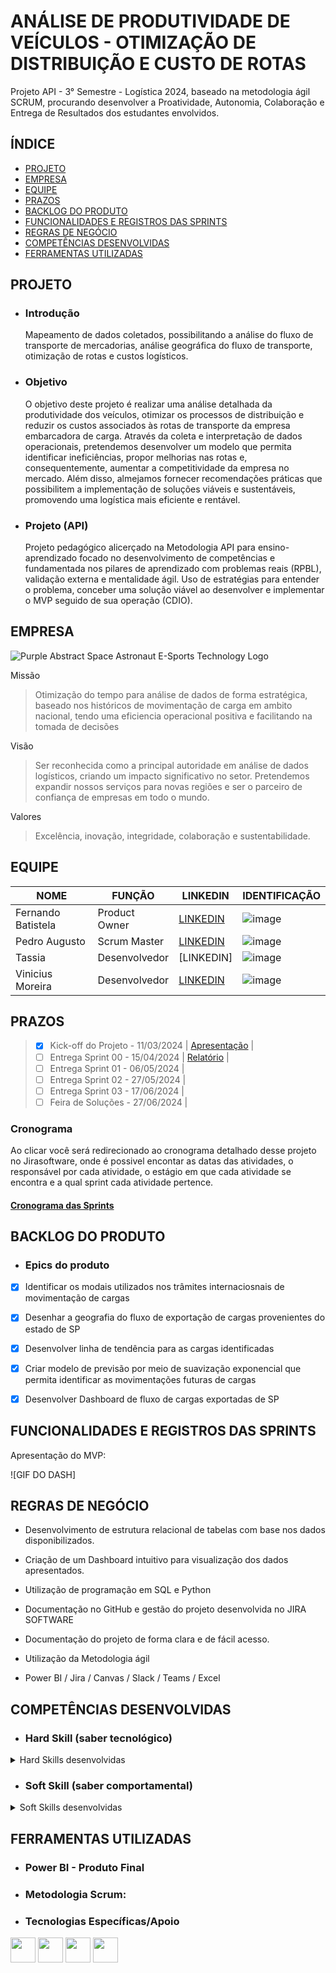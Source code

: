 <p align = "center">
 
# ANÁLISE DE PRODUTIVIDADE DE VEÍCULOS - OTIMIZAÇÃO DE DISTRIBUIÇÃO E CUSTO DE ROTAS

Projeto API - 3° Semestre - Logística 2024, baseado na metodologia ágil SCRUM, procurando desenvolver a Proatividade, Autonomia, Colaboração e Entrega de Resultados dos estudantes envolvidos.

</p>

## ÍNDICE
 + [PROJETO](#projeto)
 + [EMPRESA](#empresa)
 + [EQUIPE](#equipe)
 + [PRAZOS](#prazos)
 + [BACKLOG DO PRODUTO](#backlog-do-produto)
 + [FUNCIONALIDADES E REGISTROS DAS SPRINTS](#funcionalidades-e-registros-das-sprints)
 + [REGRAS DE NEGÓCIO](#regras-de-negócio)
 + [COMPETÊNCIAS DESENVOLVIDAS](#competências-desenvolvidas)
 + [FERRAMENTAS UTILIZADAS](#ferramentas-utilizadas)


## PROJETO

- ### Introdução
     Mapeamento de dados coletados, possibilitando a análise do fluxo de transporte de mercadorias, análise geográfica do fluxo de transporte, otimização de rotas e custos logísticos.

- ### Objetivo
     O objetivo deste projeto é realizar uma análise detalhada da produtividade dos veículos, otimizar os processos de distribuição e reduzir os custos associados às rotas de transporte da empresa embarcadora de carga. Através da coleta e interpretação de dados operacionais, pretendemos desenvolver um modelo que permita identificar ineficiências, propor melhorias nas rotas e, consequentemente, aumentar a competitividade da empresa no mercado. Além disso, almejamos fornecer recomendações práticas que possibilitem a implementação de soluções viáveis e sustentáveis, promovendo uma logística mais eficiente e rentável.

- ### Projeto (API) 
     Projeto pedagógico alicerçado na Metodologia API para ensino-aprendizado focado no desenvolvimento de competências e fundamentada nos pilares de aprendizado com problemas reais (RPBL), validação externa e mentalidade ágil. 
     Uso de estratégias para entender o problema, conceber uma solução viável ao desenvolver e implementar o MVP seguido de sua operação (CDIO). 

## EMPRESA

<p align="center">
 
 ![Purple Abstract Space Astronaut E-Sports Technology Logo](https://github.com/GalacticosAPI/.github/assets/141978742/916440d9-ab74-4bc7-9121-d88ccedda3b8)

</p>

 
Missão
 
 >Otimização do tempo para análise de dados de forma estratégica, baseado nos históricos de movimentação de carga em ambito nacional, tendo uma eficiencia operacional positiva e facilitando na tomada de decisões

Visão

 >Ser reconhecida como a principal autoridade em análise de dados logísticos, criando um impacto significativo no setor. Pretendemos expandir nossos serviços para novas regiões e ser o parceiro de confiança de empresas em todo o mundo.

Valores

 >Excelência, inovação, integridade, colaboração e sustentabilidade.

## EQUIPE

|NOME | FUNÇÃO | LINKEDIN | IDENTIFICAÇÃO |
|-----|--------|----------|---------------|
| Fernando Batistela  | Product Owner | [LINKEDIN](https://www.linkedin.com/in/fernando-batistella-519167288/) | ![image](https://github.com/GalacticosAPI/.github/assets/141978742/a91f8d4c-9a63-4012-9145-020805da3ae4)
| Pedro Augusto | Scrum Master | [LINKEDIN](https://www.linkedin.com/in/pedro-augusto-97078b287/) | ![image](https://github.com/GalacticosAPI/.github/assets/141978742/bdab95b3-9576-4d40-90e2-535a40dc99f2)
| Tassia  | Desenvolvedor | [LINKEDIN] | ![image](https://github.com/user-attachments/assets/4a4ef3f0-0ab6-41a8-bc38-a968e833cb1a) |
| Vinicius Moreira | Desenvolvedor | [LINKEDIN](https://www.linkedin.com/in/vinicius-moreira-de-sousa-146359287/) | ![image](https://github.com/GalacticosAPI/.github/assets/141978742/1122e447-040c-4a46-b0a1-1fea47b46b22)



## PRAZOS

> - [x] Kick-off do Projeto -   11/03/2024 | [Apresentação](https://github.com/user-attachments/files/17169970/4.-.Kick-off.API.3.pdf) |
> - [ ] Entrega Sprint 00   -   15/04/2024 | [Relatório](https://github.com/user-attachments/files/17169662/Relatorio.sprint.1.api.3sem.docx) |
> - [ ] Entrega Sprint 01   -   06/05/2024 | 
> - [ ] Entrega Sprint 02   -   27/05/2024 | 
> - [ ] Entrega Sprint 03   -   17/06/2024 | 
> - [ ] Feira de Soluções   -   27/06/2024 | 



### Cronograma
Ao clicar você será redirecionado ao cronograma detalhado desse projeto no Jirasoftware, onde é possivel encontar as datas das atividades, o responsável por cada atividade, o estágio em que cada atividade se encontra e a qual sprint cada atividade pertence.

#### [Cronograma das Sprints](https://galacts.atlassian.net/jira/core/projects/A3G/list)


## BACKLOG DO PRODUTO

- ### Epics do produto

- [x] Identificar os modais utilizados nos trâmites internaciosnais de movimentação de cargas
- [x] Desenhar a geografia do fluxo de exportação de cargas provenientes do estado de SP
- [x] Desenvolver linha de tendência para as cargas identificadas
- [x] Criar modelo de previsão por meio de suavização exponencial que permita identificar as movimentações futuras de cargas
- [x] Desenvolver Dashboard de fluxo de cargas exportadas de SP


## FUNCIONALIDADES E REGISTROS DAS SPRINTS

Apresentação do MVP:<p align="center">

![GIF DO DASH]


</p>


## REGRAS DE NEGÓCIO

- Desenvolvimento de estrutura relacional de tabelas com base nos dados disponibilizados.

- Criação de um Dashboard intuitivo para visualização dos dados apresentados.

- Utilização de programação em SQL e Python

- Documentação no GitHub e gestão do projeto desenvolvida no JIRA SOFTWARE

- Documentação do projeto de forma clara e de fácil acesso.

- Utilização da Metodologia ágil

- Power BI / Jira / Canvas / Slack / Teams / Excel

## COMPETÊNCIAS DESENVOLVIDAS 

- ### Hard Skill (saber tecnológico)
<details>
<summary>Hard Skills desenvolvidas</summary>
  
| Tecnologia/Metodologia | Classificação |
| ---------------------- | ------------- |
| GitHub | ☆ ☆ ☆ ☆ ☆ ☆ ☆ ☆ ☆ ☆ |
| Gestão de Projetos | ☆ ☆ ☆ ☆ ☆ ☆ ☆ ☆ ☆ ☆ |
| Scrum Master | ☆ ☆ ☆ ☆ ☆ ☆ ☆ ☆ ☆ ☆ |
| Product Owner | ☆ ☆ ☆ ☆ ☆ ☆ ☆ ☆ ☆ ☆ |
| Markdown | ☆ ☆ ☆ ☆ ☆ ☆ ☆ ☆ ☆ ☆ |
| Git Projects | ☆ ☆ ☆ ☆ ☆ ☆ ☆ ☆ ☆ ☆ |

 </details>

- ### Soft Skill (saber comportamental)
<details>
<summary>Soft Skills desenvolvidas</summary>

| Habilidades | Classificação |
| ---------------------- | ------------- |
| Colaboração | ☆ ☆ ☆ ☆ ☆ ☆ ☆ ☆ ☆ ☆ |
| Proatividade| ☆ ☆ ☆ ☆ ☆ ☆ ☆ ☆ ☆ ☆ |
| Pensamento Crítico | ☆ ☆ ☆ ☆ ☆ ☆ ☆ ☆ ☆ ☆ |
| Gerenciamento de Tempo | ☆ ☆ ☆ ☆ ☆ ☆ ☆ ☆ ☆ ☆ |
| Adaptabilidade | ☆ ☆ ☆ ☆ ☆ ☆ ☆ ☆ ☆ ☆ |
| Resiliência | ☆ ☆ ☆ ☆ ☆ ☆ ☆ ☆ ☆ ☆ |

</details>

## FERRAMENTAS UTILIZADAS 

- ### Power BI - Produto Final
<p align="center">

 

</p>
 

- ### Metodologia Scrum:



- ### Tecnologias Específicas/Apoio
  
<img src= "https://github.com/ATLASlog/ATLASlog/assets/111469327/a2b2af85-35be-45c2-8aa4-ac50af949e3f" width="40px"> 
<img src= "https://github.com/ATLASlog/ATLASlog/assets/111469327/8e762ff1-717d-4e80-a7c8-dd6da9a90b6f" width="40px"> 
<img src= "https://github.com/ATLASlog/ATLASlog/assets/111469327/e9dccc1f-a057-483d-b9c1-a8f1b570c3fb" width="40px"> 
<img src= "https://github.com/ATLASlog/ATLASlog/assets/111469327/54ef2cf0-a0b0-4a94-b67d-3c5afb0ac89b" width="40px"> 
<img scr= "com037-scaled.jpg" width="40x">

